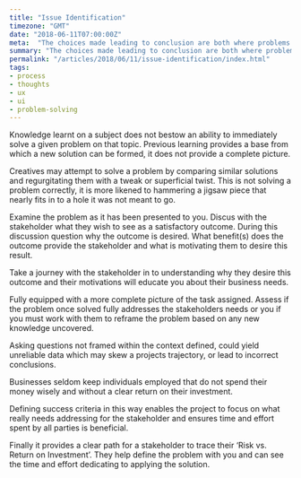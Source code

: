```yaml
---
title: "Issue Identification"
timezone: "GMT"
date: "2018-06-11T07:00:00Z"
meta:  "The choices made leading to conclusion are both where problems lie and the solution resides"
summary: "The choices made leading to conclusion are both where problems lie and the solution resides"
permalink: "/articles/2018/06/11/issue-identification/index.html"
tags:
- process
- thoughts
- ux
- ui
- problem-solving
---
```


Knowledge learnt on a subject does not bestow an ability to immediately solve a given problem on that topic. Previous learning provides a base from which a new solution can be formed, it does not provide a complete picture.

Creatives may attempt to solve a problem by comparing similar solutions and regurgitating them with a tweak or superficial twist. This is not solving a problem correctly, it is more likened to hammering a jigsaw piece that nearly fits in to a hole it was not meant to go.

Examine the problem as it has been presented to you. Discus with the stakeholder what they wish to see as a satisfactory outcome. During this discussion question why the outcome is desired. What benefit(s) does the outcome provide the stakeholder and what is motivating them to desire this result.

Take a journey with the stakeholder in to understanding why they desire this outcome and their motivations will educate you about their business needs.

Fully equipped with a more complete picture of the task assigned. Assess if the problem once solved fully addresses the stakeholders needs or you if you must work with them to reframe the problem based on any new knowledge uncovered.

Asking questions not framed within the context defined, could yield unreliable data which may skew a projects trajectory, or lead to incorrect conclusions.

Businesses seldom keep individuals employed that do not spend their money wisely and without a clear return on their investment.

Defining success criteria in this way enables the project to focus on what really needs addressing for the stakeholder and ensures time and effort spent by all parties is beneficial.

Finally it provides a clear path for a stakeholder to trace their ‘Risk vs. Return on Investment’. They help define the problem with you and can see the time and effort dedicating to applying the solution.

